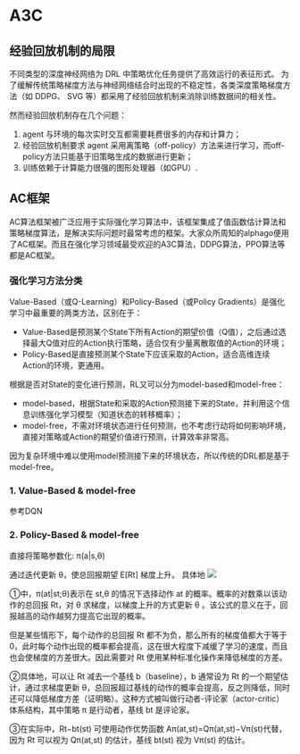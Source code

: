 # A3C

## 经验回放机制的局限
不同类型的深度神经网络为 DRL 中策略优化任务提供了高效运行的表征形式。 为了缓解传统策略梯度方法与神经网络结合时出现的不稳定性，各类深度策略梯度方法（如 DDPG、 SVG 等）都采用了经验回放机制来消除训练数据间的相关性。

然而经验回放机制存在几个问题：
1. agent 与环境的每次实时交互都需要耗费很多的内存和计算力；
2. 经验回放机制要求 agent 采用离策略（off-policy）方法来进行学习，而off-policy方法只能基于旧策略生成的数据进行更新；
3. 训练依赖于计算能力很强的图形处理器（如GPU）.

## AC框架
AC算法框架被广泛应用于实际强化学习算法中，该框架集成了值函数估计算法和策略梯度算法，是解决实际问题时最常考虑的框架。大家众所周知的alphago便用了AC框架。而且在强化学习领域最受欢迎的A3C算法，DDPG算法，PPO算法等都是AC框架。

### 强化学习方法分类
Value-Based（或Q-Learning）和Policy-Based（或Policy Gradients）是强化学习中最重要的两类方法，区别在于：
* Value-Based是预测某个State下所有Action的期望价值（Q值），之后通过选择最大Q值对应的Action执行策略，适合仅有少量离散取值的Action的环境；
* Policy-Based是直接预测某个State下应该采取的Action，适合高维连续Action的环境，更通用。

根据是否对State的变化进行预测，RL又可以分为model-based和model-free：
* model-based，根据State和采取的Action预测接下来的State，并利用这个信息训练强化学习模型（知道状态的转移概率）；
* model-free，不需对环境状态进行任何预测，也不考虑行动将如何影响环境，直接对策略或Action的期望价值进行预测，计算效率非常高。

因为复杂环境中难以使用model预测接下来的环境状态，所以传统的DRL都是基于model-free。

### 1. Value-Based & model-free
参考DQN

### 2. Policy-Based & model-free
直接将策略参数化: π(a|s,θ)

通过迭代更新 θ，使总回报期望 E[Rt] 梯度上升。 
具体地 
![](http://img.blog.csdn.net/20170613213322872?watermark/2/text/aHR0cDovL2Jsb2cuY3Nkbi5uZXQvdTAxMzIzNjk0Ng==/font/5a6L5L2T/fontsize/400/fill/I0JBQkFCMA==/dissolve/70/gravity/SouthEast)

①中，π(at|st;θ)表示在 st,θ 的情况下选择动作 at 的概率。概率的对数乘以该动作的总回报 Rt，对 θ 求梯度，以梯度上升的方式更新 θ 。该公式的意义在于，回报越高的动作越努力提高它出现的概率。

但是某些情形下，每个动作的总回报 Rt 都不为负，那么所有的梯度值都大于等于0，此时每个动作出现的概率都会提高，这在很大程度下减缓了学习的速度，而且也会使梯度的方差很大。因此需要对 Rt 使用某种标准化操作来降低梯度的方差。

②具体地，可以让 Rt 减去一个基线 b（baseline），b 通常设为 Rt 的一个期望估计，通过求梯度更新 θ，总回报超过基线的动作的概率会提高，反之则降低，同时还可以降低梯度方差（证明略）。这种方式被叫做行动者-评论家（actor-critic）体系结构，其中策略 π 是行动者，基线 bt 是评论家。

③在实际中，Rt−bt(st) 可使用动作优势函数 Aπ(at,st)=Qπ(at,st)−Vπ(st)代替，因为 Rt 可以视为 Qπ(at,st) 的估计，基线 bt(st) 视为 Vπ(st) 的估计。
